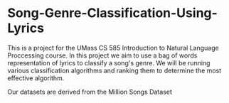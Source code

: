 # Song-Genre-Classification-Using-Lyrics
This is a project for the UMass CS 585 Introduction to Natural Language Proccessing course. 
In this project we aim to use a bag of words representation of lyrics to classify a song's genre. 
We will be running various classification algorithms and ranking them to determine the most effective algorithm.

Our datasets are derived from the Million Songs Dataset
